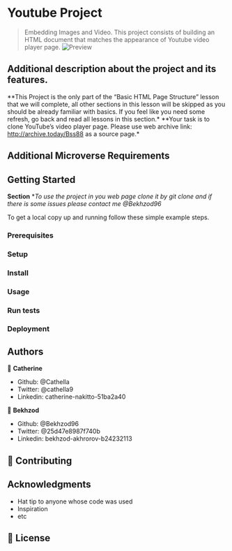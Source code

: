 # Youtube Project

> Embedding Images and Video.
> This project consists of building an HTML document that matches the appearance of Youtube video player page.
> ![Preview](https://rawcdn.githack.com/Cathella/YoutubeClone/8de17b3d5af1876770b278020891c2f1def97417/result.png)

## Additional description about the project and its features.

**This Project is the only part of the “Basic HTML Page Structure” lesson that we will complete, all other sections in this lesson will be skipped as you should be already familiar with basics. If you feel like you need some refresh, go back and read all lessons in this section.\*
**Your task is to clone YouTube’s video player page. Please use web archive link: http://archive.today/Bss88 as a source page.\*

## Additional Microverse Requirements

## Getting Started

**Section** \*_To use the project in you web page clone it by git clone and if there is some issues please contact me @Bekhzod96_

To get a local copy up and running follow these simple example steps.

### Prerequisites

### Setup

### Install

### Usage

### Run tests

### Deployment

## Authors

👤 **Catherine**

- Github: @Cathella
- Twitter: @cathella9
- Linkedin: catherine-nakitto-51ba2a40

👤 **Bekhzod**

- Github: @Bekhzod96
- Twitter: @25d47e8987f740b
- Linkedin: bekhzod-akhrorov-b24232113

## 🤝 Contributing

## Acknowledgments

- Hat tip to anyone whose code was used
- Inspiration
- etc

## 📝 License
